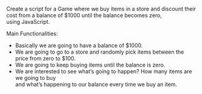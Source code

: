 Create a script for a Game where we buy items in a store and discount their cost from a balance of $1000 until the balance becomes zero,  
using JavaScript.

Main Functionalities:

- Basically we are going to have a balance of $1000.  
- We are going to go to a store and randomly pick items between the price from zero to $100.    
- We are going to keep buying items until the balance is zero.  
- We are interested to see what’s going to happen? How many items are we going to buy  
and what’s happening to our balance every time we buy an item.  
